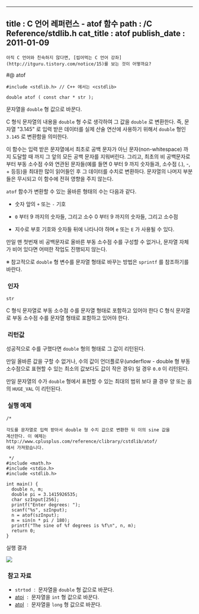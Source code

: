 ----------------
title : C 언어 레퍼런스 - atof 함수
path : /C Reference/stdlib.h
cat_title :  atof
publish_date : 2011-01-09
--------------



```warning
아직 C 언어와 친숙하지 않다면, [씹어먹는 C 언어 강좌](http://itguru.tistory.com/notice/15)를 보는 것이 어떻까요?

```

#@ atof

```info-format
#include <stdlib.h> // C++ 에서는 <cstdlib>

double atof ( const char * str );

```

문자열을 `double` 형 값으로 바꾼다.

C 형식 문자열의 내용을 `double` 형 수로 생각하여 그 값을 `double` 로 변환한다. 즉, 문자열 "3.145" 로 입력 받은 데이터를 실제 산술 연산에 사용하기 위해서 `double` 형인 `3.145` 로 변환함을 의미한다.

이 함수는 입력 받은 문자열에서 최초로 공백 문자가 아닌 문자(non-whitespace) 까지 도달할 때 까지 그 앞의 모든 공백 문자를 지워버린다. 그리고, 최초의 비 공백문자로 부터 부동 소수점 수와 연관된 문자들(예를 들면 0 부터 9 까지 숫자들과, 소수점 (.), -, + 등등)을 최대한 많이 읽어들인 후 그 데이터를 수치로 변환하다. 문자열의 나머지 부분들은 무시되고 이 함수에 전혀 영향을 주지 않는다.

`atof` 함수가 변환할 수 있는 올바른 형태의 수는 다음과 같다.

* 숫자 앞의 `+` 또는 `-` 기호

* `0` 부터 9 까지의 숫자들, 그리고 소수 0 부터 9 까지의 숫자들, 그리고 소수점

* 지수로 부호 기호와 숫자들 뒤에 나타나야 하며 `e` 또는 `E` 가 사용될 수 있다.



만일 맨 첫번재 비 공백문자로 올바른 부동 소수점 수를 구성할 수 없거나, 문자열 자체가 비어 있다면 어떠한 작업도 진행되지 않는다.

※ 참고적으로 `double` 형 변수를 문자열 형태로 바꾸는 방법은 `sprintf` 를 참조하기를 바란다.



###  인자




`str`

C 형식 문자열로 부동 소수점 수를 문자열 형태로 포함하고 있어야 한다 C 형식 문자열로 부동 소수점 수를 문자열 형태로 포함하고 있어야 한다.



###  리턴값

성공적으로 수를 구했다면 `double` 형의 형태로 그 값이 리턴된다.

만일 올바른 값을 구할 수 없거나, 수의 값이 언더플로우(underflow - double 형 부동 소수점으로 표현할 수 있는 최소의 값보다도 값이 작은 경우) 일 경우 `0.0` 이 리턴된다.

만일 문자열의 수가 `double` 형에서 표현할 수 있는 최대의 범위 보다 클 경우 양 또는 음의 `HUGE_VAL` 이 리턴된다.



###  실행 예제




```cpp-formatted
/*

각도를 문자열로 입력 받아서 double 형 수치 값으로 변환한 뒤 이의 sine 값을
계산한다. 이 예제는 http://www.cplusplus.com/reference/clibrary/cstdlib/atof/
에서 가져왔습니다.

 */
#include <math.h>
#include <stdio.h>
#include <stdlib.h>

int main() {
  double n, m;
  double pi = 3.1415926535;
  char szInput[256];
  printf("Enter degrees: ");
  scanf("%s", szInput);
  n = atof(szInput);
  m = sin(n * pi / 180);
  printf("The sine of %f degrees is %f\n", n, m);
  return 0;
}
```


실행 결과


![](http://img1.daumcdn.net/thumb/R1920x0/?fname=http%3A%2F%2Fcfile5.uf.tistory.com%2Fimage%2F113F11534D29C4192AA79E)




###  참고 자료




* `strtod`  :  문자열을 `double` 형 값으로 바꾼다.
*  [atoi](http://itguru.tistory.com/131)  :  문자열을 `int` 형 값으로 바꾼다.
*  [atol](http://itguru.tistory.com/132)  :  문자열을 `long` 형 값으로 바꾼다.